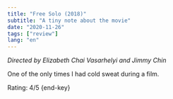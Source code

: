 ```yaml
---
title: "Free Solo (2018)"
subtitle: "A tiny note about the movie"
date: "2020-11-26"
tags: ["review"]
lang: "en"
---
```


_Directed by Elizabeth Chai Vasarhelyi and Jimmy Chin_

One of the only times I had cold sweat during a film.

Rating: 4/5 {end-key}
